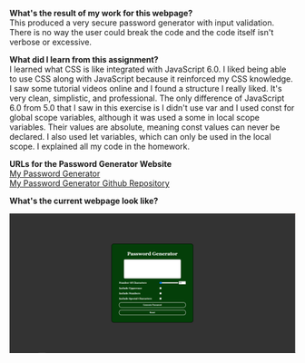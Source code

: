 **What's the result of my work for this webpage?** <BR />
This produced a very secure password generator with input validation. There is no way the user could break the code and the code itself isn't verbose or excessive.

**What did I learn from this assignment?** <BR />
I learned what CSS is like integrated with JavaScript 6.0. I liked being able to use CSS along with JavaScript because it reinforced my CSS knowledge. I saw some tutorial videos online and I found a structure I really liked. It's very clean, simplistic, and professional. 
The only difference of JavaScript 6.0 from 5.0 that I saw in this exercise is I didn't use var and I used const for global scope variables, although it was used a some in local scope variables. Their values are absolute, meaning const values can never be declared. I also used let variables, which can only be used in the local scope. I explained all my code in the homework. 

**URLs for the Password Generator Website** <BR />
<a href ="https://burkemm.github.io/Matts-Password-Generator/">My Password Generator</a> <BR />
<a href ="https://github.com/burkemm/Matts-Password-Generator">My Password Generator Github Repository</a>

**What's the current webpage look like?** <BR />

![Matts-Portfolio](./Assets/Matts-Password-Generator.PNG)

